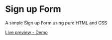 # Sign up Form

A simple Sign up Form using pure HTML and CSS 

[Live preview - Demo](https://xiyini.github.io/sign-up-form/)
